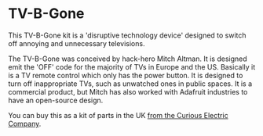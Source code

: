 # TV-B-Gone
This TV-B-Gone kit is a 'disruptive technology device' designed to switch off annoying and unnecessary televisions.

The TV-B-Gone was conceived by hack-hero Mitch Altman. It is designed emit the 'OFF' code for the majority of TVs in Europe and the US. Basically it is a TV remote control which only has the power button. It is designed to turn off inappropriate TVs, such as unwatched ones in public spaces. It is a commercial product, but Mitch has also worked with Adafruit industries to have an open-source design.

You can buy this as a kit of parts in the UK [from the Curious Electric Company](https://www.curiouselectric.co.uk/collections/featured/products/tv-b-gone).
